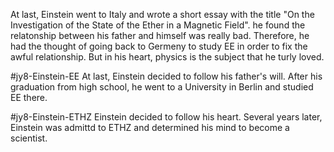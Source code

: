 At last, Einstein went to Italy and wrote a short essay with the title "On the Investigation of the State of the Ether in a Magnetic Field". he found the relatonship between his father and himself was really bad. Therefore, he had the thought of going back to Germeny to study EE in order to fix the awful relationship. But in his heart, physics is the subject that he turly loved.

#jy8-Einstein-EE
At last, Einstein decided to follow his father's will. After his graduation from high school, he went to a University in Berlin and studied EE there.

#jy8-Einstein-ETHZ
Einstein decided to follow his heart. Several years later, Einstein was admittd to ETHZ and determined his mind to become a scientist.